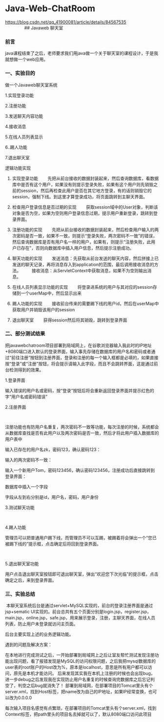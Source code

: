 # Java-Web-ChatRoom
https://blog.csdn.net/qq_41900081/article/details/84567535
                                            ## Javaweb 聊天室
### 前言
java课程结束了之后，老师要求我们用java做一个关于聊天室的课程设计，于是我就想做一个web应用。

### 一、实验目的
做一个Javaweb聊天室系统

1.实现登录功能

2.注册功能

3.发送聊天内容功能

4.接收消息

5.在线人员列表显示

6..踢人功能

7.退出聊天室

逻辑功能实现
1. 实现登录功能
       先把从前台接收的数据封装起来，然后查询数据库，看数据库中是否有这个用户，如果没有则提示登录失败，如果有这个用户则先销毁之前的session，然后再检查此用户是否在其它地方登录，有的话则销毁它的session，强制下线。到这里才算登录成功，将页面跳转到主聊天界面。

2. 检查用户登录信息是否过期的实现
       获取session域中的User对象，判断该对象是否为空，如果为空则用户登录信息过期，提示用户重新登录，跳转到登录界面。

3. 注册功能的实现
       先把从前台接收的数据封装起来，然后检查用户输入的两次密码是否一致，如果不一致，则提示“登录失败，两次密码不一致”的错误，然后查询数据库是否有用户名一样的用户，如果有，则提示“注册失败，此用户已存在”，否则向数据库中插入用户信息，然后提示注册成功。

4. 聊天功能的实现
       发送消息：先获取从前台发送的聊天内容，然后拼接上已发送的聊天记录，再将消息存入到application的范围，最后调用接收消息的方法。
        接收消息：从ServletContext中获取消息，如果不为空则输出消息。

5. 在线人员列表显示功能的实现
       将登录进系统的用户与其对应的session存储到一个userMap中，然后显示出来

6. 踢人功能的实现
       接收前台传来的需要踢下线的用户id，然后在userMap中获取用户并销毁该用户的session   

7. 退出聊天室
       获得session然后将其销毁，跳转到登录界面

### 二、部分测试结果
把javawebchatroom项目部署到局域网上，在谷歌浏览器输入我此时的IP地址+8080端口进入默认的登录界面，输入事先存储在数据库的用户名和密码或者通过“前往注册”按钮到注册界面，登录和注册的每一个输入框都是必填的，如果直接按“登录”或“注册”按钮，将会提示请输入此字段，而且不会跳转界面，这是通过前台检测得到的效果。

1.登录界面



输入错误的用户名或密码，按“登录”按钮后将会重新返回登录界面并提示红色的字“用户名或密码错误”



2.注册界面



  

注册功能也有防用户名重复，两次密码不一致等功能，每次注册的时候，系统都会从数据库查找是否有此用户以及两次密码是否一致，然后才将此用户插入数据库的用户表中

输入已存在的用户名zk，密码123，确认密码123：



输入的两次密码不一致：



输入一个新用户Tom，密码123456，确认密码123456，注册成功后直接跳转到登录界面：



数据库中插入一个字段



字段从左到右分别是id，用户名，密码，用户身份

3.测试聊天功能



 



4.踢人功能

管理员可以把普通用户踢下线，而管理员不可以互踢，被踢着将会弹出一个“您已被踢下线的”提示框，点击确定后将回到登录界面。

 

5.退出聊天室功能

用户点击退出聊天室按钮即可退出聊天室，弹出“欢迎您下次光临”的提示框，点击确定之后，来到登录界面。



### 三、实验总结
 本聊天室系统后台是通过servlet+MySQL实现的，前台的登录注册界面是通过jsp+sematic UI实现的。前台总共有五个页面分别是login.jsp，register.jsp，main.jsp，online.jsp，safe.jsp，用来展示登录，注册，主聊天界面，在线人员列表，防止用户未登录就访问主页面。

后台主要实现上述的业务逻辑功能。

遇到的问题及解决方案：

在本地进行完成测试之后，一开始部署到局域网上之后让室友帮忙测试发现注册功能出现问题，看了报错发现是MySQL的访问权限问题，之后我把mysql数据库的user表的root账户的Host改为%，原本是localhost，意思是所有用户都可以访问，原先是本机才能访问。
后来发现其实我在本机上注册的时候也会出现bug，进一步debug之后发现我在实现防止用户名重复的时候查询完数据库之后忘记判空了，判空之后bug就消失了！
部署到局域网，在部署项目的Tomcat里头有个server.xml，找到Host标签，把name改为自己的IP地址，如果IP经常变换，也可以改为0.0.0.0

每次输入项目名感觉有点繁琐，在部署项目的Tomcat里头有个server.xml，找到Context标签，把path里头的项目名去掉就可以了，默认8080端口访问此项目

